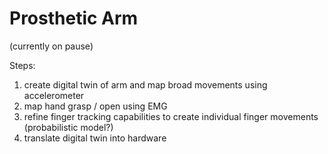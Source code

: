# Prosthetic Arm

(currently on pause)

Steps:
1. create digital twin of arm and map broad movements using accelerometer
2. map hand grasp / open using EMG
3. refine finger tracking capabilities to create individual finger movements (probabilistic model?)
4. translate digital twin into hardware
